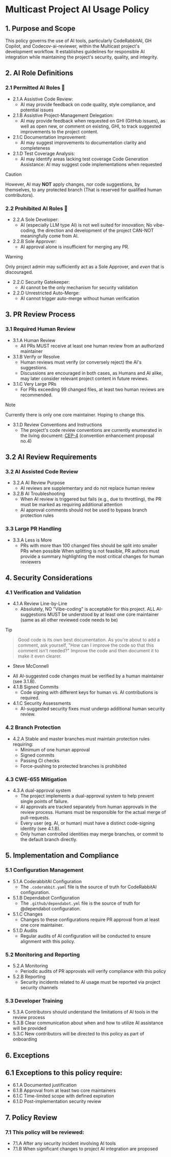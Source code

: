 # Multicast Project AI Usage Policy

## 1. Purpose and Scope

This policy governs the use of AI tools, particularly CodeRabbitAI, GH Copilot, and Codecov-ai-reviewer, within the Multicast project's development workflow. It establishes guidelines for responsible AI integration while maintaining the project's security, quality, and integrity.

## 2. AI Role Definitions

### 2.1 Permitted AI Roles :information_desk_person:

 * 2.1.A Assistive Code Review:
   * AI may provide feedback on code quality, style compliance, and potential issues
 * 2.1.B Assistive Project-Management Delegation:
   * AI may provide feedback when requested on GHI (GitHub issues), as well as open new, or comment on existing, GHI, to track suggested improvements to the project content.
 * 2.1.C Documentation Improvement:
   * AI may suggest improvements to documentation clarity and completeness
 * 2.1.D Test Coverage Analysis:
   * AI may identify areas lacking test coverage
Code Generation Assistance: AI may suggest code implementations when requested

> [!CAUTION]
> However, AI may **NOT** apply changes, nor code suggestions, by themselves, to any protected branch (That is reserved for qualified human contributors).

### 2.2 Prohibited AI Roles :no_entry_sign:

 * 2.2.A Sole Developer:
   * AI (especially LLM type AI) is not well suited for innovation; No vibe-coding, the direction and development of the project CAN-NOT meaningfully come from AI.
 * 2.2.B Sole Approver:
   * AI approval alone is insufficient for merging any PR.
  
> [!WARNING]
> Only project admin may sufficiently act as a Sole Approver, and _even_ that is discouraged.
 * 2.2.C Security Gatekeeper:
   * AI cannot be the only mechanism for security validation
 * 2.2.D Unrestricted Auto-Merge:
   * AI cannot trigger auto-merge without human verification

## 3. PR Review Process

### 3.1 Required Human Review

 * 3.1.A Human Review
   * All PRs MUST receive at least one human review from an authorized maintainer
 * 3.1.B Verify or Resolve
   * Human reviews must verify (or conversely reject) the AI's suggestions.
   * Discussions are encouraged in both cases, as Humans and AI alike, may later consider relevant project content in future reviews.
 * 3.1.C Very Large PRs
   * For PRs exceeding 99 changed files, at least two human reviews are recommended.
> [!NOTE]
> Currently there is only one core maintainer. Hoping to change this.

 * 3.1.D Review Conventions and Instructions
   * The project's code review conventions are currently enumerated in the living document: [CEP-4](https://gist.github.com/reactive-firewall/cc041f10aad1d43a5ef15f50a6bbd5a5) (convention enhancement proposal no.4)

## 3.2 AI Review Requirements

### 3.2 AI Assisted Code Review

 * 3.2.A AI Review Purpose
   * AI reviews are supplementary and do not replace human review
 * 3.2.B AI Troubleshooting
   * When AI review is triggered but fails (e.g., due to throttling), the PR must be marked as requiring additional attention
   * AI approval comments should not be used to bypass branch protection rules

### 3.3 Large PR Handling

   * 3.3.A Less is More
     * PRs with more than 100 changed files should be split into smaller PRs when possible
When splitting is not feasible, PR authors must provide a summary highlighting the most critical changes for human reviewers

## 4. Security Considerations

### 4.1 Verification and Validation

 * 4.1.A Review Line-by-Line
    * Absolutely, NO "Vibe-coding" is acceptable for this project. ALL AI-suggestions MUST be understood by at least one core maintainer (same as all other reviewed code needs to be)
> [!TIP]
> > Good code is its own best documentation. As you're about to add a comment, ask yourself, "How can I improve the code so that this comment isn't needed?" Improve the code and then document it to make it even clearer.
> - Steve McConnell

   * All AI-suggested code changes must be verified by a human maintainer (see 3.1.B).
 * 4.1.B Signed Commits
   * Code signing with different keys for human vs. AI contributions is required.
 * 4.1.C Security Assessments
   * AI-suggested security fixes must undergo additional human security review.

### 4.2 Branch Protection

 * 4.2.A Stable and master branches must maintain protection rules requiring:
    * Minimum of one human approval
    * Signed commits
    * Passing CI checks
    * Force-pushing to protected branches is prohibited

### 4.3 CWE-655 Mitigation

 * 4.3.A dual-approval system
    * The project implements a dual-approval system to help prevent single points of failure.
    * AI approvals are tracked separately from human approvals in the review process. Humans
must be responsible for the actual merge of pull-requests.
    * Every user (eg. AI, or human) must have a distinct code-signing identity (see 4.1.B).
    * Only human controlled identities may merge branches, or commit to the default branch directly.

## 5. Implementation and Compliance

### 5.1 Configuration Management

 * 5.1.A CoderabbitAI Configuration
   * The `.coderabbit.yaml` file is the source of truth for CodeRabbitAI configuration.
 * 5.1.B Dependabot Configuration
   * The `.github/dependabot.yml` file is the source of truth for @dependabot configuration.
 * 5.1.C Changes
   * Changes to these configurations require PR approval from at least one core maintainer.
 * 5.1.D Audits
   * Regular audits of AI configuration will be conducted to ensure alignment with this policy.

### 5.2 Monitoring and Reporting

 * 5.2.A Monitoring
   * Periodic audits of PR approvals will verify compliance with this policy
 * 5.2.B Reporting
   * Security incidents related to AI usage must be reported via project security channels

### 5.3 Developer Training

 * 5.3.A Contributors should understand the limitations of AI tools in the review process
 * 5.3.B Clear communication about when and how to utilize AI assistance will be provided
 * 5.3.C New contributors will be directed to this policy as part of onboarding

## 6. Exceptions

## 6.1 Exceptions to this policy require:

 * 6.1.A Documented justification
 * 6.1.B Approval from at least two core maintainers
 * 6.1.C Time-limited scope with defined expiration
 * 6.1.D Post-implementation security review

## 7. Policy Review

### 7.1 This policy will be reviewed:

 * 7.1.A After any security incident involving AI tools
 * 7.1.B When significant changes to project AI integration are proposed
